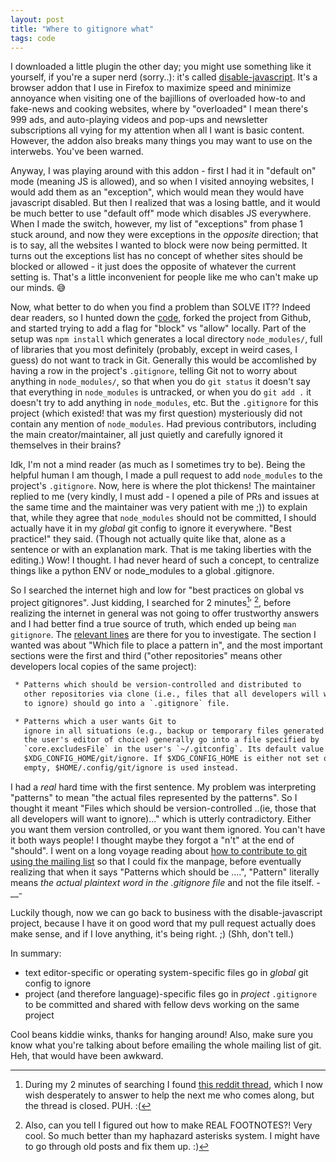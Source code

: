 ```yaml
---
layout: post
title: "Where to gitignore what"
tags: code
---
```


I downloaded a little plugin the other day; you might use something like it yourself, if you're a super nerd (sorry..): it's called [disable-javascript](https://github.com/dpacassi/disable-javascript). It's a browser addon that I use in Firefox to maximize speed and minimize annoyance when visiting one of the bajillions of overloaded how-to and fake-news and cooking websites, where by "overloaded" I mean there's 999 ads, and auto-playing videos and pop-ups and newsletter subscriptions all vying for my attention when all I want is basic content. <!--more--> However, the addon also breaks many things you may want to use on the interwebs. You've been warned.

Anyway, I was playing around with this addon - first I had it in "default on" mode (meaning JS is allowed), and so when I visited annoying websites, I would add them as an "exception", which would mean they would have javascript disabled. But then I realized that was a losing battle, and it would be much better to use "default off" mode which disables JS everywhere. When I made the switch, however, my list of "exceptions" from phase 1 stuck around, and now they were exceptions in the _opposite_ direction; that is to say, all the websites I wanted to block were now being permitted. It turns out the exceptions list has no concept of whether sites should be blocked or allowed - it just does the opposite of whatever the current setting is. That's a little inconvenient for people like me who can't make up our minds. :sweat_smile:

Now, what better to do when you find a problem than SOLVE IT?? Indeed dear readers, so I hunted down the [code](https://github.com/dpacassi/disable-javascript), forked the project from Github, and started trying to add a flag for "block" vs "allow" locally. Part of the setup was `npm install` which generates a local directory `node_modules/`, full of libraries that you most definitely (probably, except in weird cases, I guess) do not want to track in Git. Generally this would be accomlished by having a row in the project's `.gitignore`, telling Git not to worry about anything in `node_modules/`, so that when you do `git status` it doesn't say that everything in `node_modules` is untracked, or when you do `git add .` it doesn't try to add anything in `node_modules`, etc. But the `.gitignore` for this project (which existed! that was my first question) mysteriously did not contain any mention of `node_modules`. Had previous contributors, including the main creator/maintainer, all just quietly and carefully ignored it themselves in their brains?

Idk, I'm not a mind reader (as much as I sometimes try to be). Being the helpful human I am though, I made a pull request to add `node_modules` to the project's `.gitignore`. Now, here is where the plot thickens! The maintainer replied to me (very kindly, I must add - I opened a pile of PRs and issues at the same time and the maintainer was very patient with me ;)) to explain that, while they agree that `node_modules` should not be committed, I should actually have it in my _global_ git config to ignore it everywhere. "Best practice!" they said. (Though not actually quite like that, alone as a sentence or with an explanation mark. That is me taking liberties with the editing.) Wow! I thought. I had never heard of such a concept, to centralize things like a python ENV or node_modules to a global .gitignore.

So I searched the internet high and low for "best practices on global vs project gitignores". Just kidding, I searched for 2 minutes[^search]′ [^footnotes], before realizing the internet in general was not going to offer trustworthy answers and I had better find a true source of truth, which ended up being `man gitignore`. The [relevant lines](https://github.com/git/git/blob/master/Documentation/gitignore.txt#L43) are there for you to investigate. The section I wanted was about "Which file to place a pattern in", and the most important sections were the first and third ("other repositories" means other developers local copies of the same project):

```txt
 * Patterns which should be version-controlled and distributed to
   other repositories via clone (i.e., files that all developers will want
   to ignore) should go into a `.gitignore` file.

 * Patterns which a user wants Git to
   ignore in all situations (e.g., backup or temporary files generated by
   the user's editor of choice) generally go into a file specified by
   `core.excludesFile` in the user's `~/.gitconfig`. Its default value is
   $XDG_CONFIG_HOME/git/ignore. If $XDG_CONFIG_HOME is either not set or
   empty, $HOME/.config/git/ignore is used instead.
```

I had a _real_ hard time with the first sentence. My problem was interpreting "patterns" to mean "the actual files represented by the patterns". So I thought it meant "Files which should be version-controlled ..(ie, those that all developers will want to ignore)..." which is utterly contradictory. Either you want them version controlled, or you want them ignored. You can't have it both ways people! I thought maybe they forgot a "n't" at the end of "should". I went on a long voyage reading about [how to contribute to git using the mailing list](https://git-scm.com/community) so that I could fix the manpage, before eventually realizing that when it says "Patterns which should be ....", "Pattern" literally means _the actual plaintext word in the .gitignore file_ and not the file itself. -__- 

Luckily though, now we can go back to business with the disable-javascript project, because I have it on good word that my pull request actually does make sense, and if I love anything, it's being right. ;) (Shh, don't tell.)

In summary:
- text editor-specific or operating system-specific files go in _global_ git config to ignore
- project (and therefore language)-specific files go in _project_ `.gitignore` to be committed and shared with fellow devs working on the same project

Cool beans kiddie winks, thanks for hanging around! Also, make sure you know what you're talking about before emailing the whole mailing list of git. Heh, that would have been awkward.

[^search]: During my 2 minutes of searching I found [this reddit thread](https://www.reddit.com/r/node/comments/7i229x/global_gitignore_node_modules/), which I now wish desperately to answer to help the next me who comes along, but the thread is closed. PUH. :(

[^footnotes]: Also, can you tell I figured out how to make REAL FOOTNOTES?! Very cool. So much better than my haphazard asterisks system. I might have to go through old posts and fix them up. :)
